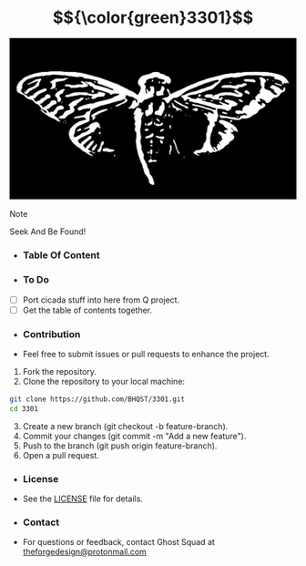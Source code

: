 # $${\color{green}3301}$$
![Logo](Logo.jpg)

> [!NOTE]  
> Seek And Be Found!
 
 - ### Table Of Content

 - ### To Do
  - [ ] Port cicada stuff into here from Q project.
  - [ ] Get the table of contents together.

 - ### Contribution
  - Feel free to submit issues or pull requests to enhance the project.

1. Fork the repository.
2. Clone the repository to your local machine:
```bash
git clone https://github.com/BHQST/3301.git
cd 3301
```
3. Create a new branch (git checkout -b feature-branch).
4. Commit your changes (git commit -m "Add a new feature").
5. Push to the branch (git push origin feature-branch).
6. Open a pull request.

 - ### License
 - See the [LICENSE](LINCENSE) file for details.

 - ### Contact
  - For questions or feedback, contact Ghost Squad at theforgedesign@protonmail.com
